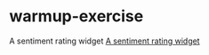 # warmup-exercise
A sentiment rating widget
[A sentiment rating widget](https://cse110-sp24-group6.github.io/warmup-exercise/)
